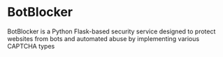 # BotBlocker
BotBlocker is a Python Flask-based security service designed to protect websites from bots and automated abuse by implementing various CAPTCHA types
